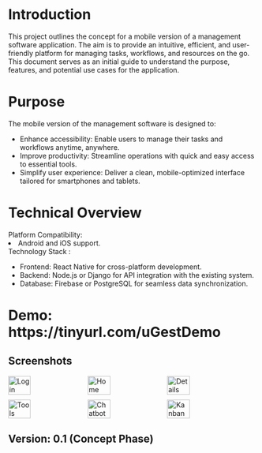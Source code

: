 <h1>Introduction</h1>
<p>This project outlines the concept for a mobile version of a management software application. The aim is to provide an intuitive, efficient, and user-friendly platform for managing tasks, workflows, and resources on the go. This document serves as an initial guide to understand the purpose, features, and potential use cases for the application.</p>

<h1>Purpose</h1>
The mobile version of the management software is designed to:
<ul>
  <li>Enhance accessibility: Enable users to manage their tasks and workflows anytime, anywhere.</li>
  <li>Improve productivity: Streamline operations with quick and easy access to essential tools.</li>
  <li>Simplify user experience: Deliver a clean, mobile-optimized interface tailored for smartphones and tablets.</li>
</ul>

<h1>Technical Overview</h1>
Platform Compatibility:
<li>Android and iOS support.</li>
Technology Stack :
<ul>
  <li>Frontend: React Native for cross-platform development.</li>
  <li>Backend: Node.js or Django for API integration with the existing system.</li>
  <li>Database: Firebase or PostgreSQL for seamless data synchronization.</li>
</ul>

<h1>Demo: https://tinyurl.com/uGestDemo</h1>

<h2>Screenshots</h2>

<div style="display: flex; flex-wrap: wrap; gap: 10px;">
  <img src="https://github.com/user-attachments/assets/d0b8fbeb-cace-429b-8635-c9e3e3bd45c0" alt="Login" style="width: 30%; max-width: 200px;">
  <img src="https://github.com/user-attachments/assets/d69b5ce2-c3db-4590-9196-4ea5a833eede" alt="Home" style="width: 30%; max-width: 200px;">
  <img src="https://github.com/user-attachments/assets/824295f3-a447-4d86-99f0-8a8e1ae4f016" alt="Details" style="width: 30%; max-width: 200px;">
  <img src="https://github.com/user-attachments/assets/eba9005b-2ab3-402e-910c-12c7fcf40543" alt="Tools" style="width: 30%; max-width: 200px;">
  <img src="https://github.com/user-attachments/assets/d0c12969-6bd8-49fc-9e57-898a03ce15d1" alt="Chatbot" style="width: 30%; max-width: 200px;">
  <img src="https://github.com/user-attachments/assets/925dd605-81e1-418c-b2b4-6026a2ff9193" alt="Kanban" style="width: 30%; max-width: 200px;">
</div>

<h2>Version: 0.1 (Concept Phase)</h2>

